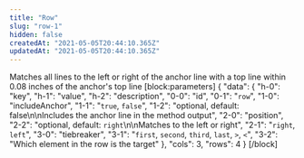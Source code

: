 ```yaml
---
title: "Row"
slug: "row-1"
hidden: false
createdAt: "2021-05-05T20:44:10.365Z"
updatedAt: "2021-05-05T20:44:10.365Z"
---
```

Matches all lines to the left or right of the anchor line with a top line within 0.08 inches of the anchor's top line
[block:parameters]
{
  "data": {
    "h-0": "key",
    "h-1": "value",
    "h-2": "description",
    "0-0": "id",
    "0-1": "`row`",
    "1-0": "includeAnchor",
    "1-1": "`true`, `false`",
    "1-2": "optional, default: false\n\nIncludes the anchor line in the method output",
    "2-0": "position",
    "2-2": "optional, default: `right`\n\nMatches to the left or right",
    "2-1": "`right`, `left`",
    "3-0": "tiebreaker",
    "3-1": "`first`, `second`, `third`, `last`, `>`, `<`",
    "3-2": "Which element in the row is the target"
  },
  "cols": 3,
  "rows": 4
}
[/block]